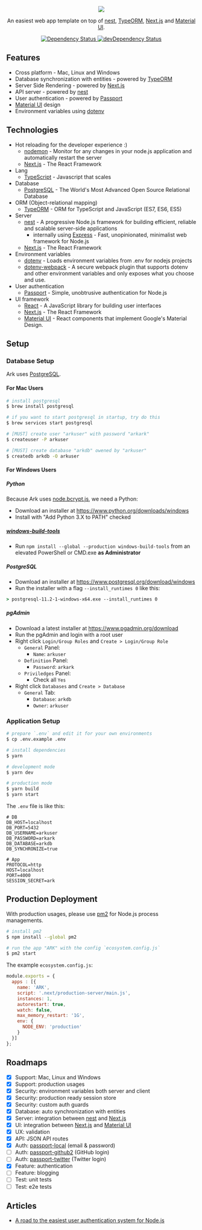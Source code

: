 <p align="center"><img src="https://i.imgur.com/NjfVsRm.png"></p>

<p align="center">An easiest web app template on top of <a href="https://nestjs.com">nest</a>, <a href="http://typeorm.io">TypeORM</a>, <a href="https://nextjs.org">Next.js</a> and <a href="https://material-ui.com">Material UI</a>.</p>

<div align="center">
  <a href="https://david-dm.org/saltyshiomix/ark">
    <img src="https://david-dm.org/saltyshiomix/ark.svg" alt="Dependency Status" />
  </a>
  <a href="https://david-dm.org/saltyshiomix/ark?type=dev"> 
    <img src="https://david-dm.org/saltyshiomix/ark/dev-status.svg" alt="devDependency Status" />
  </a>
</div>

## Features

- Cross platform - Mac, Linux and Windows
- Database synchronization with entities - powered by [TypeORM](http://typeorm.io)
- Server Side Rendering - powered by [Next.js](https://nextjs.org)
- API server - powered by [nest](https://nestjs.com)
- User authentication - powered by [Passport](http://www.passportjs.org)
- [Material UI](https://material-ui.com) design
- Environment variables using [dotenv](https://github.com/motdotla/dotenv)

## Technologies

- Hot reloading for the developer experience :)
    - [nodemon](https://nodemon.io) - Monitor for any changes in your node.js application and automatically restart the server
    - [Next.js](https://nextjs.org) - The React Framework
- Lang
    - [TypeScript](https://www.typescriptlang.org) - Javascript that scales
- Database
    - [PostgreSQL](https://www.postgresql.org) - The World's Most Advanced Open Source Relational Database
- ORM (Object-relational mapping)
    - [TypeORM](http://typeorm.io) - ORM for TypeScript and JavaScript (ES7, ES6, ES5)
- Server
    - [nest](https://nestjs.com) - A progressive Node.js framework for building efficient, reliable and scalable server-side applications
        - internally using [Express](https://expressjs.com) - Fast, unopinionated, minimalist web framework for Node.js
    - [Next.js](https://nextjs.org) - The React Framework
- Environment variables
    - [dotenv](https://github.com/motdotla/dotenv) - Loads environment variables from .env for nodejs projects
    - [dotenv-webpack](https://github.com/mrsteele/dotenv-webpack) - A secure webpack plugin that supports dotenv and other environment variables and only exposes what you choose and use.
- User authentication
    - [Passport](http://www.passportjs.org) - Simple, unobtrusive authentication for Node.js
- UI framework
    - [React](https://reactjs.org) - A JavaScript library for building user interfaces
    - [Next.js](https://nextjs.org) - The React Framework
    - [Material UI](https://material-ui.com) - React components that implement Google's Material Design.

## Setup

### Database Setup

Ark uses [PostgreSQL](https://www.postgresql.org).

#### For Mac Users

```bash
# install postgresql
$ brew install postgresql

# if you want to start postgresql in startup, try do this
$ brew services start postgresql

# [MUST] create user "arkuser" with password "arkark"
$ createuser -P arkuser

# [MUST] create database "arkdb" owened by "arkuser"
$ createdb arkdb -O arkuser
```

#### For Windows Users

##### Python

Because Ark uses [node.bcrypt.js](https://github.com/kelektiv/node.bcrypt.js), we need a Python:

- Download an installer at <https://www.python.org/downloads/windows>
- Install with "Add Python 3.X to PATH" checked

##### [windows-build-tools](https://github.com/felixrieseberg/windows-build-tools)

- Run `npm install --global --production windows-build-tools` from an elevated PowerShell or CMD.exe **as Administrator**

##### PostgreSQL

- Download an installer at <https://www.postgresql.org/download/windows>
- Run the installer with a flag `--install_runtimes 0` like this:

```cmd
> postgresql-11.2-1-windows-x64.exe --install_runtimes 0
```

##### pgAdmin

- Download a latest installer at <https://www.pgadmin.org/download>
- Run the pgAdmin and login with a root user
- Right click `Login/Group Roles` and `Create > Login/Group Role`
    - `General` Panel:
        - `Name`: `arkuser`
    - `Definition` Panel:
        - `Password`: `arkark`
    - `Priviledges` Panel:
        - Check all `Yes`
- Right click `Databases` and `Create > Database`
    - `General` Tab:
        - `Database`: `arkdb`
        - `Owner`: `arkuser`

### Application Setup

```bash
# prepare `.env` and edit it for your own environments
$ cp .env.example .env

# install dependencies
$ yarn

# development mode
$ yarn dev

# production mode
$ yarn build
$ yarn start
```

The `.env` file is like this:

```
# DB
DB_HOST=localhost
DB_PORT=5432
DB_USERNAME=arkuser
DB_PASSWORD=arkark
DB_DATABASE=arkdb
DB_SYNCHRONIZE=true

# App
PROTOCOL=http
HOST=localhost
PORT=4000
SESSION_SECRET=ark
```

## Production Deployment

With production usages, please use [pm2](https://github.com/Unitech/pm2) for Node.js process managements.

```bash
# install pm2
$ npm install --global pm2

# run the app "ARK" with the config `ecosystem.config.js`
$ pm2 start
```

The example `ecosystem.config.js`:

```js
module.exports = {
  apps : [{
    name: 'ARK',
    script: '.next/production-server/main.js',
    instances: 1,
    autorestart: true,
    watch: false,
    max_memory_restart: '1G',
    env: {
      NODE_ENV: 'production'
    }
  }]
};
```

## Roadmaps

- [x] Support: Mac, Linux and Windows
- [x] Support: production usages
- [x] Security: environment variables both server and client
- [x] Security: production ready session store
- [x] Security: custom auth guards
- [x] Database: auto synchronization with entities
- [x] Server: integration between [nest](https://nestjs.com) and [Next.js](https://nextjs.org)
- [x] UI: integration between [Next.js](https://nextjs.org) and [Material UI](https://material-ui.com)
- [x] UX: validation
- [x] API: JSON API routes
- [x] Auth: [passport-local](https://github.com/jaredhanson/passport-local) (email & password)
- [ ] Auth: [passport-github2](https://github.com/cfsghost/passport-github) (GitHub login)
- [ ] Auth: [passport-twitter](https://github.com/jaredhanson/passport-twitter) (Twitter login)
- [x] Feature: authentication
- [ ] Feature: blogging
- [ ] Test: unit tests
- [ ] Test: e2e tests

## Articles

- [A road to the easiest user authentication system for Node.js](https://dev.to/saltyshiomix/a-road-to-the-easiest-user-authentication-system-for-nodejs-138f)
